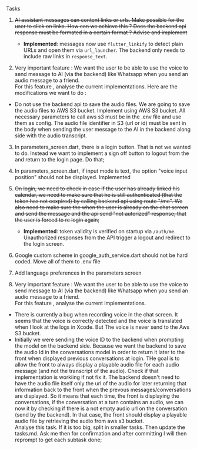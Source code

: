 Tasks

1) ~~AI assistant messages can content links or urls. Make possible for the user to click on links. How can we achieve this  ? Does the backend api response must be formated in a certain format ? Advise and implement~~
   - **Implemented**: messages now use `flutter_linkify` to detect plain URLs and open them via `url_launcher`. The backend only needs to include raw links in `response_text`.

2) Very important feature : We want the user to be able to use the voice to send message to AI (via the backend) like Whatsapp when you send an audio message to a friend.  
For this feature , analyse the current implementations. Here are the modifications we want to do : 
- Do not use the backend api to save the audio files. We are going to save the audio files to AWS S3 bucket. Implement using AWS S3 bucket. All necessary parameters to call aws s3 must be in the .env file and use them as config.
The audio file  identifier in S3 (url or id) must be sent in the body when sending the user message to the AI in the backend along side with the audio transcript. 

3) In parameters_screen.dart, there is a login button. That is not we wanted to do. Instead we want to implement a sign off button to logout from the and return to the login page. Do that;

4) In parameters_screen.dart, if input mode is text, the option "voice input position" should not be displayed. Implemented
5) ~~On login, we need to check in case if the user has already linked his calendar, we need to make sure that he is still authenticated (that the token has not eexpired) by calling backend api using route "/me". We also need to make sure the when the user is already on the chat screen and send the message and the api send "not autorized" response, that the user is forced to re login again;~~
   - **Implemented**: token validity is verified on startup via `/auth/me`. Unauthorized responses from the API trigger a logout and redirect to the login screen.
6) Google custom scheme in google_auth_service.dart should not be hard coded. Move all of them to .env file

7) Add language preferences in the parameters screen

8) Very important feature : We want the user to be able to use the voice to send message to AI (via the backend) like Whatsapp when you send an audio message to a friend.  
For this feature , analyse the current implementations. 
- There is currently a bug when recording voice in the chat screen. It seems that the voice is correctly detected and the voice is translated when I look at the logs in Xcode. But The voice is never send to the Aws S3 bucket. 
- Initially we were sending the voice ID to the backend when prompting the model on the backend side. Because we want the backend to save the audio Id in the conversations model in order to return it later to the front when displayed previous conversations at login. THe goal is to allow the front to always display a playable audio file for each audio message (and not the transcript of the audio). Check if that implementation is workiing if not fix it. The backend doesn't need to have the audio file itself only the url of the audio for later returning that information back to the front when the prevous messages/conversations are displayed. So it means that each time, the front is displaying the conversations, if the conversation at a turn contains an audio, we can now it by checking if there is a not empty audio url on the conversation (send by the backend). In that case, the front should display a playable audio file by retrieving the audio from aws s3 bucket.  
Analyse this task. If it is too big, split in smaller tasks. Then update the tasks.md. Ask me then for confirmation and after committing I will then reprompt to get each subtask done;  


